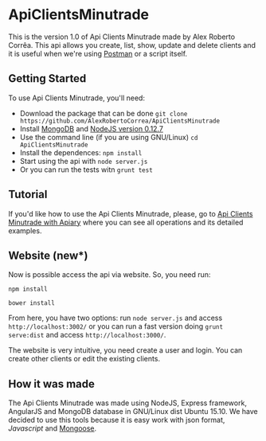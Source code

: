 # ApiClientsMinutrade

This is the version 1.0 of Api Clients Minutrade made by Alex Roberto Corrêa. This api allows you create, list, show, 
update and delete clients and it is useful when we're using [Postman](https://www.getpostman.com/) or a script itself.

## Getting Started

To use Api Clients Minutrade, you'll need:

- Download the package that can be done `git clone https://github.com/AlexRobertoCorrea/ApiClientsMinutrade`
- Install [MongoDB](https://docs.mongodb.org/manual/installation/) and [NodeJS version 0.12.7](https://nodejs.org/en/blog/release/v0.12.7/)  
- Use the command line (if you are using GNU/Linux) `cd ApiClientsMinutrade`
- Install the dependences: `npm install`
- Start using the api with `node server.js`
- Or you can run the tests witn `grunt test`

## Tutorial

If you'd like how to use the Api Clients Minutrade, please, go to [Api Clients Minutrade with Apiary](http://docs.apiclientsminutrade.apiary.io/) where you can 
see all operations and its detailed examples.

## Website (new\*)

Now is possible access the api via website. So, you need run:

```
npm install
```

```
bower install
```

From here, you have two options: run `node server.js` and access `http://localhost:3002/` or you can run
a fast version doing `grunt serve:dist` and access `http://localhost:3000/`.

The website is very intuitive, you need create a user and login. You can create other clients or
edit the existing clients.

## How it was made

The Api Clients Minutrade was made using NodeJS, Express framework, AngularJS and MongoDB database in
GNU/Linux dist Ubuntu 15.10. We have decided to use this tools because it is easy 
work with json format, *Javascript* and [Mongoose](http://mongoosejs.com/).